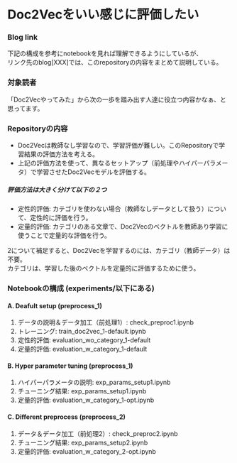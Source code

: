 # Doc2Vecをいい感じに評価したい

### Blog link
下記の構成を参考にnotebookを見れば理解できるようにしているが、  
リンク先のblog[XXX]では、このrepositoryの内容をまとめて説明している。

### 対象読者
「Doc2Vecやってみた」から次の一歩を踏み出す人達に役立つ内容かなぁ、と思ってます。

### Repositoryの内容
- Doc2Vecは教師なし学習なので、学習評価が難しい。このRepositoryで学習結果の評価方法を考える。
- 上記の評価方法を使って、異なるセットアップ（前処理やハイパーパラメータ）で学習させたDoc2Vecモデルを評価する。

##### 評価方法は大きく分けて以下の２つ
- 定性的評価: カテゴリを使わない場合（教師なしデータとして扱う）について、定性的に評価を行う。
- 定量的評価: カテゴリのある文章で、Doc2Vecのベクトルを教師あり学習に使うことで定量的な評価を行う。

2について補足すると、Doc2Vecを学習するのには、カテゴリ（教師データ）は不要。  
カテゴリは、学習した後のベクトルを定量的に評価するために使う。  

### Notebookの構成 (experiments/以下にある)
#### A. Deafult setup (preprocess_1)
1. データの説明＆データ加工（前処理1）: check_preproc1.ipynb
1. トレーニング: train_doc2vec_1-default.ipynb
1. 定性的評価: evaluation_wo_category_1-default
1. 定量的評価: evaluation_w_category_1-default

#### B. Hyper parameter tuning (preprocess_1)
1. ハイパーパラメータの説明: exp_params_setup1.ipynb
1. チューニング結果: exp_params_setup1.ipynb
1. 定量的評価: evaluation_w_category_1-opt.ipynb

#### C. Different preprocess (preprocess_2)
1. データ＆データ加工（前処理2）: check_preproc2.ipynb
1. チューニング結果: exp_params_setup2.ipynb
1. 定量的評価: evaluation_w_category_2-opt.ipynb
